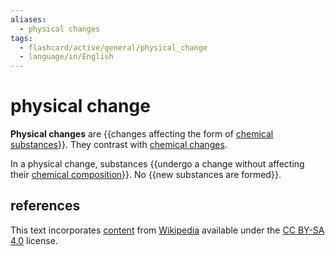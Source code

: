 ```yaml
---
aliases:
  - physical changes
tags:
  - flashcard/active/general/physical_change
  - language/in/English
---
```


# physical change

__Physical changes__ are {{changes affecting the form of [chemical substances](chemical%20substance.md)}}. They contrast with [chemical changes](chemical%20change.md).

In a physical change, substances {{undergo a change without affecting their [chemical composition](chemical%20composition.md)}}. No {{new substances are formed}}.

## references

This text incorporates [content](https://en.wikipedia.org/wiki/physical_change) from [Wikipedia](Wikipedia.md) available under the [CC BY-SA 4.0](https://creativecommons.org/licenses/by-sa/4.0/) license.
